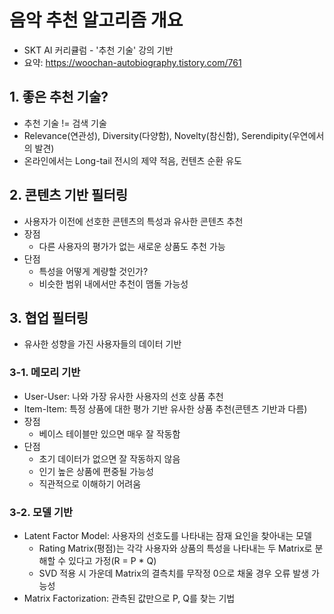 # 음악 추천 알고리즘 개요
* SKT AI 커리큘럼 - '추천 기술' 강의 기반
* 요약: https://woochan-autobiography.tistory.com/761

## 1. 좋은 추천 기술?
* 추천 기술 != 검색 기술
* Relevance(연관성), Diversity(다양함), Novelty(참신함), Serendipity(우연에서의 발견)
* 온라인에서는 Long-tail 전시의 제약 적음, 컨텐츠 순환 유도

## 2. 콘텐츠 기반 필터링
* 사용자가 이전에 선호한 콘텐츠의 특성과 유사한 콘텐츠 추천
* 장점
  * 다른 사용자의 평가가 없는 새로운 상품도 추천 가능
* 단점
  * 특성을 어떻게 계량할 것인가?
  * 비슷한 범위 내에서만 추천이 맴돌 가능성

## 3. 협업 필터링
* 유사한 성향을 가진 사용자들의 데이터 기반

### 3-1. 메모리 기반
* User-User: 나와 가장 유사한 사용자의 선호 상품 추천
* Item-Item: 특정 상품에 대한 평가 기반 유사한 상품 추천(콘텐츠 기반과 다름)
* 장점
  * 베이스 테이블만 있으면 매우 잘 작동함
* 단점
  * 초기 데이터가 없으면 잘 작동하지 않음
  * 인기 높은 상품에 편중될 가능성
  * 직관적으로 이해하기 어려움

### 3-2. 모델 기반
* Latent Factor Model: 사용자의 선호도를 나타내는 잠재 요인을 찾아내는 모델
  * Rating Matrix(평점)는 각각 사용자와 상품의 특성을 나타내는 두 Matrix로 분해할 수 있다고 가정(R = P * Q)
  * SVD 적용 시 가운데 Matrix의 결측치를 무작정 0으로 채울 경우 오류 발생 가능성
* Matrix Factorization: 관측된 값만으로 P, Q를 찾는 기법